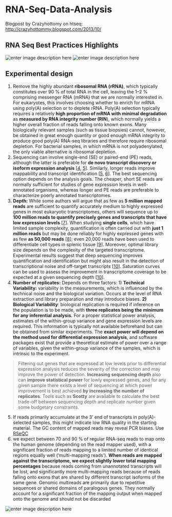 # RNA-Seq-Data-Analysis
Blogpost by Crazyhottomy on htseq: http://crazyhottommy.blogspot.com/2013/10/

## RNA Seq Best Practices Highlights
![enter image description here](https://i.imgur.com/HZJyWvL.png)
![enter image description here](https://media.springernature.com/full/springer-static/image/art:10.1186/s13059-016-0881-8/MediaObjects/13059_2016_881_Fig1_HTML.gif?as=webp)

## Experimental design
1. Remove the highly abundant **ribosomal RNA (rRNA)**, which typically constitutes over 90 % of total RNA in the cell, leaving the 1–2 % comprising messenger RNA (mRNA) that we are normally interested in. For eukaryotes, this involves choosing whether to enrich for mRNA using poly(A) selection or to deplete rRNA. Poly(A) selection typically requires a relatively **high proportion of mRNA with minimal degradation** as **measured by RNA integrity number (RIN**), which normally yields a higher overall fraction of reads falling onto known exons. Many biologically relevant samples (such as tissue biopsies) cannot, however, be obtained in great enough quantity or good enough mRNA integrity to produce good poly(A) RNA-seq libraries and therefore require ribosomal depletion. For bacterial samples, in which mRNA is not polyadenylated, the only viable alternative is ribosomal depletion.
2. Sequencing can involve single-end (SE) or paired-end (PE) reads, although the latter is preferable for **de novo transcript discovery or isoform expression analysis** [[4](https://genomebiology.biomedcentral.com/articles/10.1186/s13059-016-0881-8#ref-CR4 "Katz Y, Wang ET, Airoldi EM, Burge CB. Analysis and design of RNA sequencing experiments for identifying isoform regulation. Nat Methods. 2010;7:1009–15."), [5](https://genomebiology.biomedcentral.com/articles/10.1186/s13059-016-0881-8#ref-CR5 "Garber M, Grabherr MG, Guttman M, Trapnell C. Computational methods for transcriptome annotation and quantification using RNA-seq. Nat Methods. 2011;8:469–77.")]. Similarly, longer reads improve mappability and transcript identification [[5](https://genomebiology.biomedcentral.com/articles/10.1186/s13059-016-0881-8#ref-CR5 "Garber M, Grabherr MG, Guttman M, Trapnell C. Computational methods for transcriptome annotation and quantification using RNA-seq. Nat Methods. 2011;8:469–77."), [6](https://genomebiology.biomedcentral.com/articles/10.1186/s13059-016-0881-8#ref-CR6 "Łabaj PP, Leparc GG, Linggi BE, Markillie LM, Wiley HS, Kreil DP. Characterization and improvement of RNA-Seq precision in quantitative transcript expression profiling. Bioinformatics. 2011;27:i383–91.")]. The best sequencing option depends on the analysis goals. The cheaper, short SE reads are normally sufficient for studies of gene expression levels in well-annotated organisms, whereas longer and PE reads are preferable to characterize poorly annotated transcriptomes.
3. **Depth:** While some authors will argue that as few as **5 million mapped reads** are sufficient to quantify accurately medium to highly expressed genes in most eukaryotic transcriptomes, others will sequence up to **100 million reads to quantify precisely genes and transcripts that have low expression levels** [[7](https://genomebiology.biomedcentral.com/articles/10.1186/s13059-016-0881-8#ref-CR7 "Sims D, Sudbery I, Ilott NE, Heger A, Ponting CP. Sequencing depth and coverage: key considerations in genomic analyses. Nat Rev Genet. 2014;15:121–32.")]. When studying **single cells**, which have limited sample complexity, quantification is often carried out with **just 1 million reads** but may be done reliably for highly expressed genes with as few **as 50,000 reads** [[8](https://genomebiology.biomedcentral.com/articles/10.1186/s13059-016-0881-8#ref-CR8 "Pollen AA, Nowakowski TJ, Shuga J, Wang X, Leyrat AA, Lui JH, et al. Low-coverage single-cell mRNA sequencing reveals cellular heterogeneity and activated signaling pathways in developing cerebral cortex. Nat Biotechnol. 2014;32:1053–8.")]; even 20,000 reads have been used to differentiate cell types in splenic tissue [[9](https://genomebiology.biomedcentral.com/articles/10.1186/s13059-016-0881-8#ref-CR9 "Jaitin DA, Kenigsberg E, Keren-Shaul H, Elefant N, Paul F, Zaretsky I, et al. Massively parallel single-cell RNA-seq for marker-free decomposition of tissues into cell types. Science. 2014;343:776–9.")]. Moreover, optimal library size depends on the complexity of the targeted transcriptome. Experimental results suggest that deep sequencing improves quantification and identification but might also result in the detection of transcriptional noise and off-target transcripts [[10](https://genomebiology.biomedcentral.com/articles/10.1186/s13059-016-0881-8#ref-CR10 "Tarazona S, Garcia-Alcalde F, Dopazo J, Ferrer A, Conesa A. Differential expression in RNA-seq: a matter of depth. Genome Res. 2011;21:2213–23.")]. Saturation curves can be used to assess the improvement in transcriptome coverage to be expected at a given sequencing depth [[10](https://genomebiology.biomedcentral.com/articles/10.1186/s13059-016-0881-8#ref-CR10 "Tarazona S, Garcia-Alcalde F, Dopazo J, Ferrer A, Conesa A. Differential expression in RNA-seq: a matter of depth. Genome Res. 2011;21:2213–23.")].
4. **Number of replicates:** Depends on three factors:  1)  **Technical Variability:** variability in the measurements, which is influenced by the technical noise and the biological variation. Occurs at the level of RNA extraction and library preparation and may introduce biases. **2) Biological Variability**: biological replication is required if inference on the population is to be made, with **three replicates being the minimum for any inferential analysis.** For a proper statistical power analysis, estimates of the within-group variance and gene expression levels are required. This information is typically not available beforehand but can be obtained from similar experiments. The **exact power will depend on the method used for differential expression analysis**, and software packages exist that provide a theoretical estimate of power over a range of variables, given the within-group variance of the samples, which is intrinsic to the experiment.

> Filtering out genes that are expressed at low levels prior to differential expression analysis reduces the severity of the correction and may improve the power of detection. **Increasing sequencing depth** also can **improve statistical power** for lowly expressed genes, and for any given sample there exists a level of sequencing at which power improvement is best achieved **by increasing the number of replicates**. Tools such as **Scotty** are available to calculate the best trade-off between sequencing depth and replicate number given some budgetary constraints.
5. If reads primarily accumulate at the 3’ end of transcripts in poly(A)-selected samples, this might indicate low RNA quality in the starting material. The GC content of mapped reads may reveal PCR biases. Use [RSeQC](http://rseqc.sourceforge.net/) 
6. we expect between 70 and 90 % of regular RNA-seq reads to map onto the human genome (depending on the read mapper used), with a significant fraction of reads mapping to a limited number of identical regions equally well (‘multi-mapping reads’). **When reads are mapped against the transcriptome, we expect slightly lower total mapping percentages** because reads coming from unannotated transcripts will be lost, and significantly more multi-mapping reads because of reads falling onto exons that are shared by different transcript isoforms of the same gene. Genomic multireads are primarily due to repetitive sequences or shared domains of paralogous genes. They normally account for a significant fraction of the mapping output when mapped onto the genome and should not be discarded



![enter image description here](https://upload.wikimedia.org/wikipedia/commons/thumb/5/54/Gene_structure_eukaryote_2_annotated.svg/800px-Gene_structure_eukaryote_2_annotated.svg.png)
